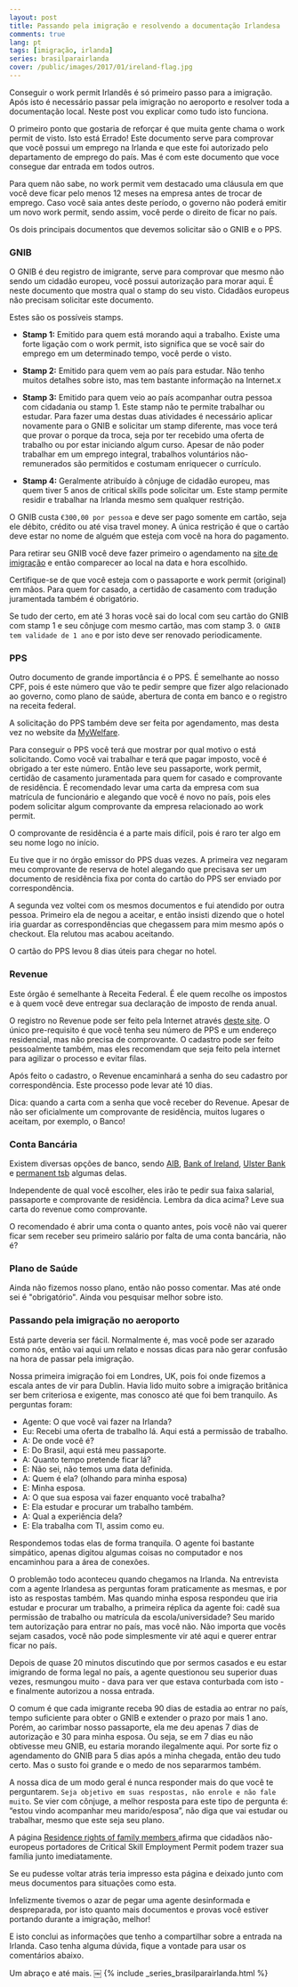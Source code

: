 ```yaml
---
layout: post
title: Passando pela imigração e resolvendo a documentação Irlandesa
comments: true
lang: pt
tags: [imigração, irlanda]
series: brasilparairlanda
cover: /public/images/2017/01/ireland-flag.jpg
---
```


Conseguir o work permit Irlandês é só primeiro passo para a imigração. Após isto é necessário passar pela imigração no aeroporto e resolver toda a documentação local. Neste post vou explicar como tudo isto funciona.

O primeiro ponto que gostaria de reforçar é que muita gente chama o work permit de visto. Isto está Errado! Este documento serve para comprovar que você possui um emprego na Irlanda e que este foi autorizado pelo departamento de emprego do país. Mas é com este documento que voce consegue dar entrada em todos outros.

Para quem não sabe, no work permit vem destacado uma cláusula em que você deve ficar pelo menos 12 meses na empresa antes de trocar de emprego. Caso você saia antes deste período, o governo não poderá emitir um novo work permit, sendo assim, você perde o direito de ficar no país.

Os dois principais documentos que devemos solicitar são o GNIB e o PPS.

### GNIB

O GNIB é deu registro de imigrante, serve para comprovar que mesmo não sendo um cidadão europeu, você possui autorização para morar aqui. É neste documento que mostra qual o stamp do seu visto. Cidadãos europeus não precisam solicitar este documento.

Estes são os possíveis stamps.

- **Stamp 1:** Emitido para quem está morando aqui a trabalho. Existe uma forte ligação com o work permit, isto significa que se você sair do emprego em um determinado tempo, você perde o visto.

- **Stamp 2:** Emitido para quem vem ao país para estudar. Não tenho muitos detalhes sobre isto, mas tem bastante informação na Internet.x

- **Stamp 3:** Emitido para quem veio ao país acompanhar outra pessoa com cidadania ou stamp 1. Este stamp não te permite trabalhar ou estudar. Para fazer uma destas duas atividades é necessário aplicar novamente para o GNIB e solicitar um stamp diferente, mas voce terá que provar o porque da troca, seja por ter recebido uma oferta de trabalho ou por estar iniciando algum curso. Apesar de não poder trabalhar em um emprego integral, trabalhos voluntários não-remunerados são permitidos e costumam enriquecer o currículo.

- **Stamp 4:** Geralmente atribuído à cônjuge de cidadão europeu, mas quem tiver 5 anos de critical skills pode solicitar um. Este stamp permite residir e trabalhar na Irlanda mesmo sem qualquer restrição. 

O GNIB custa `€300,00 por pessoa` e deve ser pago somente em cartão, seja ele débito, crédito ou até visa travel money. A única restrição é que o cartão deve estar no nome de alguém que esteja com você na hora do pagamento.

Para retirar seu GNIB você deve fazer primeiro o agendamento na [site de imigração](https://burghquayregistrationoffice.inis.gov.ie/) e então comparecer ao local na data e hora escolhido. 

Certifique-se de que você esteja com o passaporte e work permit (original) em mãos. Para quem for casado, a certidão de casamento com tradução juramentada também é obrigatório.

Se tudo der certo, em até 3 horas você sai do local com seu cartão do GNIB com stamp 1 e seu cônjuge com mesmo cartão, mas com stamp 3. `O GNIB tem validade de 1 ano` e por isto deve ser renovado periodicamente.

### PPS

Outro documento de grande importância é o PPS. É semelhante ao nosso CPF, pois é este número que vão te pedir sempre que fizer algo relacionado ao governo, como plano de saúde, abertura de conta em banco e o registro na receita federal.

A solicitação do PPS também deve ser feita por agendamento, mas desta vez no website da [MyWelfare](https://www.mywelfare.ie/Account/Login).

Para conseguir o PPS você terá que mostrar por qual motivo o está solicitando. Como você vai trabalhar e terá que pagar imposto, você é obrigado a ter este número. Então leve seu passaporte, work permit, certidão de casamento juramentada para quem for casado e comprovante de residência. É recomendado levar uma carta da empresa com sua matrícula de funcionário e alegando que você é novo no país, pois eles podem solicitar algum comprovante da empresa relacionado ao work permit.

O comprovante de residência é a parte mais difícil, pois é raro ter algo em seu nome logo no início.

Eu tive que ir no órgão emissor do PPS duas vezes. A primeira vez negaram meu comprovante de reserva de hotel alegando que precisava ser um documento de residência fixa por conta do cartão do PPS ser enviado por correspondência.

A segunda vez voltei com os mesmos documentos e fui atendido por outra pessoa. Primeiro ela de negou a aceitar, e então insisti dizendo que o hotel iria guardar as correspondências que chegassem para mim mesmo após o checkout. Ela relutou mas acabou aceitando.

O cartão do PPS levou 8 dias úteis para chegar no hotel.

### Revenue

Este órgão é semelhante à Receita Federal. É ele quem recolhe os impostos e à quem você deve entregar sua declaração de imposto de renda anual.

O registro no Revenue pode ser feito pela Internet através [deste site](http://www.revenue.ie/en/index.html). O único pre-requisito é que você tenha seu número de PPS e um endereço residencial, mas não precisa de comprovante. O cadastro pode ser feito pessoalmente também, mas eles recomendam que seja feito pela internet para agilizar o processo e evitar filas.

Após feito o cadastro, o Revenue encaminhará a senha do seu cadastro por correspondência. Este processo pode levar até 10 dias. 

Dica: quando a carta com a senha que você receber do Revenue. Apesar de não ser oficialmente um comprovante de residência, muitos lugares o aceitam, por exemplo, o Banco!

### Conta Bancária

Existem diversas opções de banco, sendo [AIB](https://aib.ie/), [Bank of Ireland](https://www.bankofireland.com/), [Ulster Bank](http://digital.ulsterbank.ie/) e [permanent tsb](http://www.permanenttsbgroup.ie/) algumas delas.

Independente de qual você escolher, eles irão te pedir sua faixa salarial, passaporte e comprovante de residência. Lembra da dica acima? Leve sua carta do revenue como comprovante.

O recomendado é abrir uma conta o quanto antes, pois você não vai querer ficar sem receber seu primeiro salário por falta de uma conta bancária, não é?

### Plano de Saúde 

Ainda não fizemos nosso plano, então não posso comentar. Mas até onde sei é "obrigatório". Ainda vou pesquisar melhor sobre isto.

### Passando pela imigração no aeroporto 

Está parte deveria ser fácil. Normalmente é, mas você pode ser azarado como nós, então vai aqui um relato e nossas dicas para não gerar confusão na hora de passar pela imigração. 

Nossa primeira imigração foi em Londres, UK, pois foi onde fizemos a escala antes de vir para Dublin. Havia lido muito sobre a imigração britânica ser bem criteriosa e exigente, mas conosco até que foi bem tranquilo. As perguntas foram:

- Agente: O que você vai fazer na Irlanda? 
- Eu: Recebi uma oferta de trabalho lá. Aqui está a permissão de trabalho.
- A: De onde você é?
- E: Do Brasil, aqui está meu passaporte.
- A: Quanto tempo pretende ficar lá?
- E: Não sei, não temos uma data definida.
- A: Quem é ela? (olhando para minha esposa)
- E: Minha esposa.
- A: O que sua esposa vai fazer enquanto você trabalha?
- E: Ela estudar e procurar um trabalho também.
- A: Qual a experiência dela?
- E: Ela trabalha com TI, assim como eu.

Respondemos todas elas de forma tranquila. O agente foi bastante simpático, apenas digitou algumas coisas no computador e nos encaminhou para a área de conexões.

O problemão todo aconteceu quando chegamos na Irlanda. Na entrevista com a agente Irlandesa as perguntas foram praticamente as mesmas, e por isto as respostas também. Mas quando minha esposa respondeu que iria estudar e procurar um trabalho, a primeira réplica da agente foi: cadê sua permissão de trabalho ou matrícula da escola/universidade? Seu marido tem autorização para entrar no país, mas você não. Não importa que vocês sejam casados, você não pode simplesmente vir até aqui e querer entrar ficar no país.

Depois de quase 20 minutos discutindo que por sermos casados e eu estar imigrando de forma legal no país, a agente questionou seu superior duas vezes, resmungou muito - dava para ver que estava conturbada com isto - e finalmente autorizou a nossa entrada.

O comum é que cada imigrante receba 90 dias de estadia ao entrar no país, tempo suficiente para obter o GNIB e extender o prazo por mais 1 ano. Porém, ao carimbar nosso passaporte, ela me deu apenas 7 dias de autorização e 30 para minha esposa. Ou seja, se em 7 dias eu não obtivesse meu GNIB, eu estaria morando ilegalmente aqui. Por sorte fiz o agendamento do GNIB para 5 dias após a minha chegada, então deu tudo certo. Mas o susto foi grande e o medo de nos separarmos também.

A nossa dica de um modo geral é nunca responder mais do que você te perguntarem. `Seja objetivo em suas respostas, não enrole e não fale muito`. Se vier com cônjuge, a melhor resposta para este tipo de pergunta é: “estou vindo acompanhar meu marido/esposa”, não diga que vai estudar ou trabalhar, mesmo que este seja seu plano. 

A página [Residence rights of family members
](http://www.citizensinformation.ie/en/moving_country/moving_to_ireland/rights_of_residence_in_ireland/residence_rights_of_family_members.html) afirma que cidadãos não-europeus portadores de Critical Skill Employment Permit podem trazer sua família junto imediatamente. 

Se eu pudesse voltar atrás teria impresso esta página e deixado junto com meus documentos para situações como esta.

Infelizmente tivemos o azar de pegar uma agente desinformada e despreparada, por isto quanto mais documentos e provas você estiver portando durante a imigração, melhor!

E isto conclui as informações que tenho a compartilhar sobre a entrada na Irlanda. Caso tenha alguma dúvida, fique a vontade para usar os comentários abaixo.

Um abraço e até mais.
￼
{% include _series_brasilparairlanda.html %}